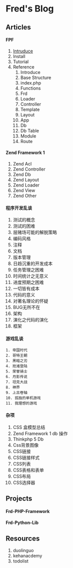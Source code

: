 # Fred's Blog

## Articles

#### FPF

1. [Intruduce](./FPF/Introduce)
2. Install
3. Tutorial
4. Reference
    1. Introduce
    2. Base Structure
    3. index.php
    4. Functions
    5. Frd
    6. Loader
    7. Controller
    8. Template
    9. Layout
    10. App
    11. Db
    12. Db Table
    13. Module
    14. Route

####  Zend Framework 1

1. Zend Acl
2. Zend Controller
3. Zend Db
4. Zend Layout
5. Zend Loader
6. Zend View
7. Zend Other

####  程序开发乱谈
1. 测试的概念
2. 测试的困难
3. 层赌场可能的解脱策略
4. 编码风格
5. 注释
6. 文档
7. 版本管理
8. 日趋沉重的开发成本
9. 任务管理之困难
10. 时间统计之无意义
11. 进度预期之困难
12. 一切皆有成本
13. 代码的意义
14. 对著名理论的怀疑
15. BUG无所不在
16. 架构
17. 演化之代码的演化
18. 框架

#### 游戏乱谈
    1. 帝国时代
    2. 哥特王朝
    3. 黑暗之刃
    4. 抢滩登陆
    5. 荣誉骑士
    6. 月影传说
    7. 坦克大战
    8. 神界
    9. 上古卷轴
    10. 孤独的单机游戏
    11. 我理想的游戏

#### 杂项
1. CSS 盒模型总结
2. Zend Framework 1 db 操作
3. Thinkphp 5 Db
4. Css背景图像
5. CSS链接
6. CSS链接样式
7. CSS列表
8. CSS表格和表单
9. CSS布局
10. CSS选择器

## Projects

####  Frd-PHP-Framework

####  Frd-Python-Lib

## Resources

1. duolinguo 
2. kehanacdemy
3. todolist
